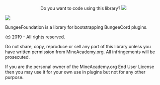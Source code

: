 <p align="center">
  Do you want to code using this library?
  <a href="https://mineacademy.org/gh-join">
    <img src="https://i.imgur.com/SuIyaDV.png" />
  </a>
</p>

[![](https://jitpack.io/v/kangarko/BungeeFoundation.svg)](https://jitpack.io/#kangarko/BungeeFoundation)

BungeeFoundation is a library for bootstrapping BungeeCord plugins.

(c) 2019 - All rights reserved.

Do not share, copy, reproduce or sell any part of this library
unless you have written permission from MineAcademy.org.
All infringements will be prosecuted.

If you are the personal owner of the MineAcademy.org End User License
then you may use it for your own use in plugins but not for any other purpose.
